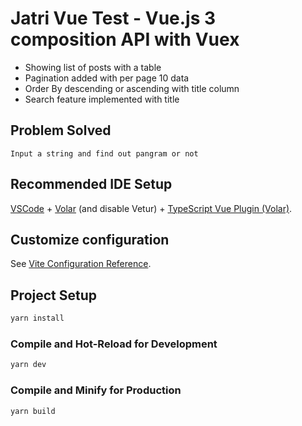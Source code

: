 # Jatri Vue Test - Vue.js 3 composition API with Vuex

- Showing list of posts with a table
- Pagination added with per page 10 data
- Order By descending or ascending with title column
- Search feature implemented with title

## Problem Solved
`Input a string and find out pangram or not`

## Recommended IDE Setup

[VSCode](https://code.visualstudio.com/) + [Volar](https://marketplace.visualstudio.com/items?itemName=Vue.volar) (and disable Vetur) + [TypeScript Vue Plugin (Volar)](https://marketplace.visualstudio.com/items?itemName=Vue.vscode-typescript-vue-plugin).

## Customize configuration

See [Vite Configuration Reference](https://vitejs.dev/config/).

## Project Setup

```sh
yarn install
```

### Compile and Hot-Reload for Development

```sh
yarn dev
```

### Compile and Minify for Production

```sh
yarn build
```
